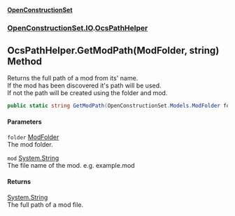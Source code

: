 #### [OpenConstructionSet](index.md 'index')
### [OpenConstructionSet.IO](index.md#OpenConstructionSet_IO 'OpenConstructionSet.IO').[OcsPathHelper](EL7fRrYo+340ITl9XyXeOQ.md 'OpenConstructionSet.IO.OcsPathHelper')
## OcsPathHelper.GetModPath(ModFolder, string) Method
Returns the full path of a mod from its' name.  
If the mod has been discovered it's path will be used.  
If not the path will be created using the folder and mod.  
```csharp
public static string GetModPath(OpenConstructionSet.Models.ModFolder folder, string mod);
```
#### Parameters
<a name='OpenConstructionSet_IO_OcsPathHelper_GetModPath(OpenConstructionSet_Models_ModFolder_string)_folder'></a>
`folder` [ModFolder](0h0FW6YI9iSflrhSD7PySw.md 'OpenConstructionSet.Models.ModFolder')  
The mod folder.
  
<a name='OpenConstructionSet_IO_OcsPathHelper_GetModPath(OpenConstructionSet_Models_ModFolder_string)_mod'></a>
`mod` [System.String](https://docs.microsoft.com/en-us/dotnet/api/System.String 'System.String')  
The file name of the mod. e.g. example.mod
  
#### Returns
[System.String](https://docs.microsoft.com/en-us/dotnet/api/System.String 'System.String')  
The full path of a mod file.
